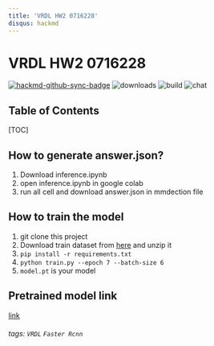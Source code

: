 ```yaml
---
title: 'VRDL HW2 0716228'
disqus: hackmd
---
```


VRDL HW2 0716228
===


[![hackmd-github-sync-badge](https://hackmd.io/6p7VjUESSYeoBbkQPXsG3Q/badge)](https://hackmd.io/6p7VjUESSYeoBbkQPXsG3Q)
![downloads](https://img.shields.io/github/downloads/atom/atom/total.svg)
![build](https://img.shields.io/appveyor/ci/:user/:repo.svg)
![chat](https://img.shields.io/discord/:serverId.svg)

## Table of Contents

[TOC]

## How to generate answer.json?

1. Download inference.ipynb
2. open inference.ipynb in  google colab 
3. run all cell and download answer.json in mmdection file 

## How to train the model
1.  git clone this project
2.  Download train dataset  from [here](https://drive.google.com/drive/folders/1aRWnNvirWHXXXpPPfcWlHQuzGJdXagoc) and unzip it 
3.  `pip install -r requirements.txt`
4.  `python train.py --epoch 7 --batch-size 6`
5.  `model.pt` is your model

## Pretrained model link
[link](https://drive.google.com/file/d/1BjEphetc2ymWuciXDHNZJKPAmIAbwIRl/view?usp=sharing)

###### tags: `VRDL` `Faster Rcnn`